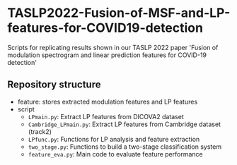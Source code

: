 # TASLP2022-Fusion-of-MSF-and-LP-features-for-COVID19-detection
Scripts for replicating results shown in our TASLP 2022 paper 'Fusion of modulation spectrogram and linear prediction features for COVID-19 detection'

## Repository structure
- feature: stores extracted modulation features and LP features <br />
 - script <br />
   - ```LPmain.py```: Extract LP features from DICOVA2 dataset <br />
   - ```Cambridge_LPmain.py```: Extract LP features from Cambridge dataset (track2) <br />
   - ```LPfunc.py```: Functions for LP analysis and feature extraction <br />
   - ```two_stage.py```: Functions to build a two-stage classification system <br />
   - ```feature_eva.py```: Main code to evaluate feature performance <br />
